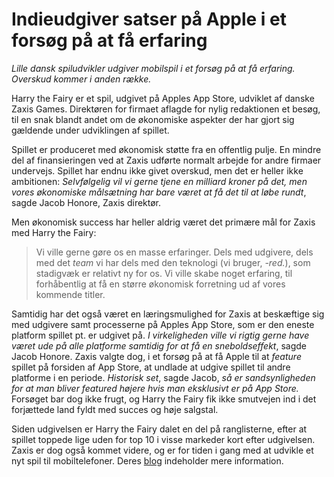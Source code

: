 # Indieudgiver satser på Apple i et forsøg på at få erfaring

*Lille dansk spiludvikler udgiver mobilspil i et forsøg på at få erfaring. Overskud kommer i anden række.*

Harry the Fairy er et spil, udgivet på Apples App Store, udviklet af danske Zaxis Games. Direktøren for firmaet aflagde for nylig redaktionen et besøg, til en snak blandt andet om de økonomiske aspekter der har gjort sig gældende under udviklingen af spillet.

Spillet er produceret med økonomisk støtte fra en offentlig pulje. En mindre del af finansieringen ved at Zaxis udførte normalt arbejde for andre firmaer undervejs. Spillet har endnu ikke givet overskud, men det er heller ikke ambitionen: *Selvfølgelig vil vi gerne tjene en milliard kroner på det, men vores økonomiske målsætning har bare været at få det til at løbe rundt*, sagde Jacob Honore, Zaxis direktør.

Men økonomisk success har heller aldrig været det primære mål for Zaxis med Harry the Fairy:

> Vi ville gerne gøre os en masse erfaringer. Dels med udgivere, dels med det *team* vi har dels med den teknologi (vi bruger, *-red.*), som stadigvæk er relativt ny for os. Vi ville skabe noget erfaring, til forhåbentlig at få en større økonomisk forretning ud af vores kommende titler.

Samtidig har det også været en læringsmulighed for Zaxis at beskæftige sig med udgivere samt processerne på Apples App Store, som er den eneste platform spillet pt. er udgivet på. *I virkeligheden ville vi rigtig gerne have været ude på alle platforme samtidig for at få en sneboldseffekt*, sagde Jacob Honore. Zaxis valgte dog, i et forsøg på at få Apple til at *feature* spillet på forsiden af App Store, at undlade at udgive spillet til andre platforme i en periode. *Historisk set*, sagde Jacob, *så er sandsynligheden for at man bliver featured højere hvis man eksklusivt er på App Store.* Forsøget bar dog ikke frugt, og Harry the Fairy fik ikke smutvejen ind i det forjættede land fyldt med succes og høje salgstal.

Siden udgivelsen er Harry the Fairy dalet en del på ranglisterne, efter at spillet toppede lige uden for top 10 i visse markeder kort efter udgivelsen. Zaxis er dog også kommet videre, og er for tiden i gang med at udvikle et nyt spil til mobiltelefoner. Deres [blog](http://zaxisgames.blogspot.com/) indeholder mere information.

~~~~~~~~~~ **- Julian Møller**